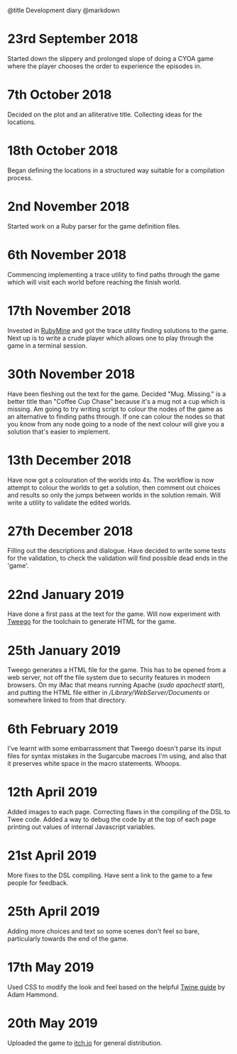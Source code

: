 @title		Development diary
@markdown
# 23rd September 2018
Started down the slippery and prolonged slope of doing a CYOA game
where the player chooses the order to experience the episodes in.

# 7th October 2018
Decided on the plot and an alliterative title. Collecting ideas for
the locations.

# 18th October 2018
Began defining the locations in a structured way suitable for a
compilation process.

# 2nd November 2018
Started work on a Ruby parser for the game definition files.

# 6th November 2018
Commencing implementing a trace utility to find paths through the
game which will visit each world before reaching the finish world.

# 17th November 2018
Invested in [RubyMine](https://www.jetbrains.com/ruby/) and got the trace utility finding solutions
to the game. Next up is to write a crude player which allows one to
play through the game in a terminal session.

# 30th November 2018
Have been fleshing out the text for the game. Decided "Mug. Missing."
is a better title than "Coffee Cup Chase" because it's a mug not a cup which
is missing. Am going to try writing script to colour the nodes of the
game as an alternative to finding paths through. If one can colour the
nodes so that you know from any node going to a node of the next colour
will give you a solution that's easier to implement.

# 13th December 2018
Have now got a colouration of the worlds into 4s. The workflow is now
attempt to colour the worlds to get a solution, then comment out
choices and results so only the jumps between worlds in the solution
remain. Will write a utility to validate the edited worlds.

# 27th December 2018
Filling out the descriptions and dialogue. Have decided to write some
tests for the validation, to check the validation will find possible
dead ends in the 'game'.

# 22nd January 2019
Have done a first pass at the text for the game. Will now experiment
with [Tweego](https://www.motoslave.net/tweego/) for the toolchain to generate HTML for the game.

# 25th January 2019
Tweego generates a HTML file for the game. This has to be opened from
a web server, not off the file system due to security features in
modern browsers. On my iMac that means running Apache (*sudo apachectl start*),
and putting the HTML file either in */Library/WebServer/Documents* or
somewhere linked to from that directory.

# 6th February 2019
I've learnt with some embarrassment that Tweego doesn't parse its input files
for syntax mistakes in the Sugarcube macroes I'm using, and also
that it preserves white space in the macro statements. Whoops.

# 12th April 2019
Added images to each page. Correcting flaws in the compiling of the DSL
to Twee code. Added a way to debug the code by at the top of each page printing
out values of internal Javascript variables.

# 21st April 2019
More fixes to the DSL compiling. Have sent a link to the game to a few
people for feedback.

# 25th April 2019
Adding more choices and text so some scenes don't feel so bare, particularly
towards the end of the game.

# 17th May 2019
Used CSS to modify the look and feel based on the helpful
[Twine guide](http://www.adamhammond.com/twineguide/) by Adam Hammond.

# 20th May 2019
Uploaded the game to [itch.io](https://lailoken.itch.io/mug-missing)
for general distribution.
